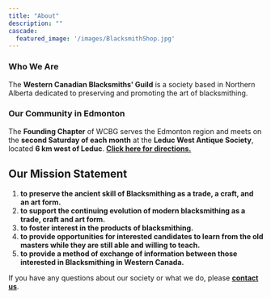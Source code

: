 ```yaml
---
title: "About"
description: ""
cascade:
  featured_image: '/images/BlacksmithShop.jpg'
---
```

### Who We Are

The **Western Canadian Blacksmiths' Guild** is a society based in Northern Alberta dedicated to preserving and promoting the art of blacksmithing.

### Our Community in Edmonton  

The **Founding Chapter** of WCBG serves the Edmonton region and meets on the **second Saturday of each month** at the **Leduc West Antique Society**, located **6 km west of Leduc**. **[Click here for directions.](/info/how-to-find-us/)**

## Our Mission Statement

1. **to preserve the ancient skill of Blacksmithing as a trade, a craft, and an art form.**
2. **to support the continuing evolution of modern blacksmithing as a trade, craft and art form.**
3. **to foster interest in the products of blacksmithing.**
4. **to provide opportunities for interested candidates to learn from the old masters while they are still able and willing to teach.**
5. **to provide a method of exchange of information between those interested in Blacksmithing in Western Canada.**



If you have any questions about our society or what we do, please **[contact us](/contact)**.
